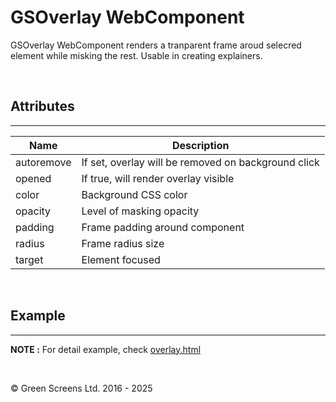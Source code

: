 # GSOverlay WebComponent
 
GSOverlay WebComponent renders a tranparent frame aroud selecred element while misking the rest.
Usable in creating explainers.
  
<br>
 
## Attributes
---
 
| Name               | Description                                              |
|--------------------|----------------------------------------------------------|
| autoremove         | If set, overlay will be removed on background click      |
| opened             | If true, will render overlay visible                     |
| color              | Background CSS color                                     |
| opacity            | Level of masking opacity                                 |
| padding            | Frame padding around component                           |
| radius             | Frame radius size                                        |
| target             | Element focused                                          |

<br>
 
## Example
---

**NOTE :** 
For detail example, check [overlay.html](../../demos/overlay.html)
 
<br>

&copy; Green Screens Ltd. 2016 - 2025
